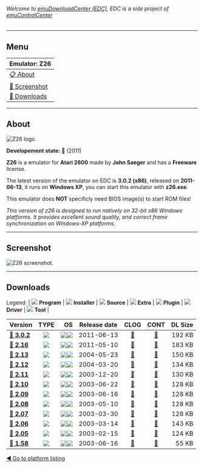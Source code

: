 ###### Welcome to [emuDownloadCenter (EDC)](https://github.com/PhoenixInteractiveNL/emuDownloadCenter/wiki/), EDC is a side project of [emuControlCenter](https://github.com/PhoenixInteractiveNL/emuControlCenter/wiki/)
***
## Menu
| **Emulator: Z26** |
|:---------|
| [:clipboard: About](#about) |
| [:sunrise: Screenshot](#screenshot) |
| [:floppy_disk: Downloads](#downloads) |
***
## About
![](https://github.com/PhoenixInteractiveNL/emuDownloadCenter/wiki/images_emulator/z26_logo_200.jpg "Z26 logo.")

**Developement state:** :red_circle: (2011)

**Z26** is a emulator for **Atari 2600** made by **John Saeger** and has a **Freeware** license.

The latest version of the emulator on EDC is **3.0.2 (x86)**, released on **2011-06-13**, it runs on **Windows XP**, you can start this emulator with **z26.exe**.

This emulator does **NOT** specificly need BIOS image(s) to start ROM files!

_This version of z26 is designed to run natively on 32-bit x86 Windows platforms. It provides excellent sound quality, and correct frame synchronization on Windows-XP platforms._
***
## Screenshot
![](https://raw.githubusercontent.com/PhoenixInteractiveNL/emuDownloadCenter/master/hooks/z26/emulator_screen_01.jpg "Z26 screenshot.")
***
## Downloads
Legend: | 
![](https://raw.githubusercontent.com/wiki/PhoenixInteractiveNL/emuDownloadCenter/images_misc/icon_program_24.png) **Program** | 
![](https://raw.githubusercontent.com/wiki/PhoenixInteractiveNL/emuDownloadCenter/images_misc/icon_installer_24.png) **Installer** | 
![](https://raw.githubusercontent.com/wiki/PhoenixInteractiveNL/emuDownloadCenter/images_misc/icon_source_code_24.png) **Source** | 
![](https://raw.githubusercontent.com/wiki/PhoenixInteractiveNL/emuDownloadCenter/images_misc/icon_extra_24.png) **Extra** | 
![](https://raw.githubusercontent.com/wiki/PhoenixInteractiveNL/emuDownloadCenter/images_misc/icon_plugin_24.png) **Plugin** | 
![](https://raw.githubusercontent.com/wiki/PhoenixInteractiveNL/emuDownloadCenter/images_misc/icon_driver_24.png) **Driver** | 
![](https://raw.githubusercontent.com/wiki/PhoenixInteractiveNL/emuDownloadCenter/images_misc/icon_tool_24.png) **Tool** | 
 
| Version | TYPE | OS | Release date | CLOG | CONT | DL Size |
|:--------|:----:|---:|:------------:|:----:|:----:|--------:|
| [:floppy_disk: **3.0.2**](https://github.com/PhoenixInteractiveNL/edc-repo0001/raw/master/z26/3.0.2.7z) | ![](https://raw.githubusercontent.com/wiki/PhoenixInteractiveNL/emuDownloadCenter/images_misc/icon_program_24.png) | ![](https://raw.githubusercontent.com/wiki/PhoenixInteractiveNL/emuDownloadCenter/images_misc/logo_windows_24.png)![](https://raw.githubusercontent.com/wiki/PhoenixInteractiveNL/emuDownloadCenter/images_misc/icon_32-bit_24.png) | 2011-06-13 | [:page_facing_up:](https://github.com/PhoenixInteractiveNL/edc-repo0001/blob/master/z26/3.0.2_changelog.txt) | [:mag_right:](https://github.com/PhoenixInteractiveNL/edc-repo0001/blob/master/z26/3.0.2_contents.txt) | 192 KB |
| [:floppy_disk: **2.16**](https://github.com/PhoenixInteractiveNL/edc-repo0001/raw/master/z26/2.16.7z) | ![](https://raw.githubusercontent.com/wiki/PhoenixInteractiveNL/emuDownloadCenter/images_misc/icon_program_24.png) | ![](https://raw.githubusercontent.com/wiki/PhoenixInteractiveNL/emuDownloadCenter/images_misc/logo_windows_24.png)![](https://raw.githubusercontent.com/wiki/PhoenixInteractiveNL/emuDownloadCenter/images_misc/icon_32-bit_24.png) | 2011-05-10 | [:page_facing_up:](https://github.com/PhoenixInteractiveNL/edc-repo0001/blob/master/z26/2.16_changelog.txt) | [:mag_right:](https://github.com/PhoenixInteractiveNL/edc-repo0001/blob/master/z26/2.16_contents.txt) | 183 KB |
| [:floppy_disk: **2.13**](https://github.com/PhoenixInteractiveNL/edc-repo0001/raw/master/z26/2.13.7z) | ![](https://raw.githubusercontent.com/wiki/PhoenixInteractiveNL/emuDownloadCenter/images_misc/icon_program_24.png) | ![](https://raw.githubusercontent.com/wiki/PhoenixInteractiveNL/emuDownloadCenter/images_misc/logo_windows_24.png)![](https://raw.githubusercontent.com/wiki/PhoenixInteractiveNL/emuDownloadCenter/images_misc/icon_32-bit_24.png) | 2004-05-23 | [:page_facing_up:](https://github.com/PhoenixInteractiveNL/edc-repo0001/blob/master/z26/2.13_changelog.txt) | [:mag_right:](https://github.com/PhoenixInteractiveNL/edc-repo0001/blob/master/z26/2.13_contents.txt) | 150 KB |
| [:floppy_disk: **2.12**](https://github.com/PhoenixInteractiveNL/edc-repo0001/raw/master/z26/2.12.7z) | ![](https://raw.githubusercontent.com/wiki/PhoenixInteractiveNL/emuDownloadCenter/images_misc/icon_program_24.png) | ![](https://raw.githubusercontent.com/wiki/PhoenixInteractiveNL/emuDownloadCenter/images_misc/logo_windows_24.png)![](https://raw.githubusercontent.com/wiki/PhoenixInteractiveNL/emuDownloadCenter/images_misc/icon_32-bit_24.png) | 2004-03-20 | [:page_facing_up:](https://github.com/PhoenixInteractiveNL/edc-repo0001/blob/master/z26/2.12_changelog.txt) | [:mag_right:](https://github.com/PhoenixInteractiveNL/edc-repo0001/blob/master/z26/2.12_contents.txt) | 134 KB |
| [:floppy_disk: **2.11**](https://github.com/PhoenixInteractiveNL/edc-repo0001/raw/master/z26/2.11.7z) | ![](https://raw.githubusercontent.com/wiki/PhoenixInteractiveNL/emuDownloadCenter/images_misc/icon_program_24.png) | ![](https://raw.githubusercontent.com/wiki/PhoenixInteractiveNL/emuDownloadCenter/images_misc/logo_windows_24.png)![](https://raw.githubusercontent.com/wiki/PhoenixInteractiveNL/emuDownloadCenter/images_misc/icon_32-bit_24.png) | 2003-12-20 | [:page_facing_up:](https://github.com/PhoenixInteractiveNL/edc-repo0001/blob/master/z26/2.11_changelog.txt) | [:mag_right:](https://github.com/PhoenixInteractiveNL/edc-repo0001/blob/master/z26/2.11_contents.txt) | 130 KB |
| [:floppy_disk: **2.10**](https://github.com/PhoenixInteractiveNL/edc-repo0001/raw/master/z26/2.10.7z) | ![](https://raw.githubusercontent.com/wiki/PhoenixInteractiveNL/emuDownloadCenter/images_misc/icon_program_24.png) | ![](https://raw.githubusercontent.com/wiki/PhoenixInteractiveNL/emuDownloadCenter/images_misc/logo_windows_24.png)![](https://raw.githubusercontent.com/wiki/PhoenixInteractiveNL/emuDownloadCenter/images_misc/icon_32-bit_24.png) | 2003-06-22 | [:page_facing_up:](https://github.com/PhoenixInteractiveNL/edc-repo0001/blob/master/z26/2.10_changelog.txt) | [:mag_right:](https://github.com/PhoenixInteractiveNL/edc-repo0001/blob/master/z26/2.10_contents.txt) | 128 KB |
| [:floppy_disk: **2.09**](https://github.com/PhoenixInteractiveNL/edc-repo0001/raw/master/z26/2.09.7z) | ![](https://raw.githubusercontent.com/wiki/PhoenixInteractiveNL/emuDownloadCenter/images_misc/icon_program_24.png) | ![](https://raw.githubusercontent.com/wiki/PhoenixInteractiveNL/emuDownloadCenter/images_misc/logo_windows_24.png)![](https://raw.githubusercontent.com/wiki/PhoenixInteractiveNL/emuDownloadCenter/images_misc/icon_32-bit_24.png) | 2003-06-16 | [:page_facing_up:](https://github.com/PhoenixInteractiveNL/edc-repo0001/blob/master/z26/2.09_changelog.txt) | [:mag_right:](https://github.com/PhoenixInteractiveNL/edc-repo0001/blob/master/z26/2.09_contents.txt) | 128 KB |
| [:floppy_disk: **2.08**](https://github.com/PhoenixInteractiveNL/edc-repo0001/raw/master/z26/2.08.7z) | ![](https://raw.githubusercontent.com/wiki/PhoenixInteractiveNL/emuDownloadCenter/images_misc/icon_program_24.png) | ![](https://raw.githubusercontent.com/wiki/PhoenixInteractiveNL/emuDownloadCenter/images_misc/logo_windows_24.png)![](https://raw.githubusercontent.com/wiki/PhoenixInteractiveNL/emuDownloadCenter/images_misc/icon_32-bit_24.png) | 2003-05-10 | [:page_facing_up:](https://github.com/PhoenixInteractiveNL/edc-repo0001/blob/master/z26/2.08_changelog.txt) | [:mag_right:](https://github.com/PhoenixInteractiveNL/edc-repo0001/blob/master/z26/2.08_contents.txt) | 128 KB |
| [:floppy_disk: **2.07**](https://github.com/PhoenixInteractiveNL/edc-repo0001/raw/master/z26/2.07.7z) | ![](https://raw.githubusercontent.com/wiki/PhoenixInteractiveNL/emuDownloadCenter/images_misc/icon_program_24.png) | ![](https://raw.githubusercontent.com/wiki/PhoenixInteractiveNL/emuDownloadCenter/images_misc/logo_windows_24.png)![](https://raw.githubusercontent.com/wiki/PhoenixInteractiveNL/emuDownloadCenter/images_misc/icon_32-bit_24.png) | 2003-03-30 | [:page_facing_up:](https://github.com/PhoenixInteractiveNL/edc-repo0001/blob/master/z26/2.07_changelog.txt) | [:mag_right:](https://github.com/PhoenixInteractiveNL/edc-repo0001/blob/master/z26/2.07_contents.txt) | 128 KB |
| [:floppy_disk: **2.06**](https://github.com/PhoenixInteractiveNL/edc-repo0001/raw/master/z26/2.06.7z) | ![](https://raw.githubusercontent.com/wiki/PhoenixInteractiveNL/emuDownloadCenter/images_misc/icon_program_24.png) | ![](https://raw.githubusercontent.com/wiki/PhoenixInteractiveNL/emuDownloadCenter/images_misc/logo_windows_24.png)![](https://raw.githubusercontent.com/wiki/PhoenixInteractiveNL/emuDownloadCenter/images_misc/icon_32-bit_24.png) | 2003-03-14 | [:page_facing_up:](https://github.com/PhoenixInteractiveNL/edc-repo0001/blob/master/z26/2.06_changelog.txt) | [:mag_right:](https://github.com/PhoenixInteractiveNL/edc-repo0001/blob/master/z26/2.06_contents.txt) | 143 KB |
| [:floppy_disk: **2.05**](https://github.com/PhoenixInteractiveNL/edc-repo0001/raw/master/z26/2.05.7z) | ![](https://raw.githubusercontent.com/wiki/PhoenixInteractiveNL/emuDownloadCenter/images_misc/icon_program_24.png) | ![](https://raw.githubusercontent.com/wiki/PhoenixInteractiveNL/emuDownloadCenter/images_misc/logo_windows_24.png)![](https://raw.githubusercontent.com/wiki/PhoenixInteractiveNL/emuDownloadCenter/images_misc/icon_32-bit_24.png) | 2003-02-15 | [:page_facing_up:](https://github.com/PhoenixInteractiveNL/edc-repo0001/blob/master/z26/2.05_changelog.txt) | [:mag_right:](https://github.com/PhoenixInteractiveNL/edc-repo0001/blob/master/z26/2.05_contents.txt) | 124 KB |
| [:floppy_disk: **1.58**](https://github.com/PhoenixInteractiveNL/edc-repo0001/raw/master/z26/1.58.7z) | ![](https://raw.githubusercontent.com/wiki/PhoenixInteractiveNL/emuDownloadCenter/images_misc/icon_program_24.png) | ![](https://raw.githubusercontent.com/wiki/PhoenixInteractiveNL/emuDownloadCenter/images_misc/logo_windows_24.png)![](https://raw.githubusercontent.com/wiki/PhoenixInteractiveNL/emuDownloadCenter/images_misc/icon_32-bit_24.png) | 2003-06-16 | [:page_facing_up:](https://github.com/PhoenixInteractiveNL/edc-repo0001/blob/master/z26/1.58_changelog.txt) | [:mag_right:](https://github.com/PhoenixInteractiveNL/edc-repo0001/blob/master/z26/1.58_contents.txt) | 55 KB |

[:arrow_backward: Go to platform listing](https://github.com/PhoenixInteractiveNL/emuDownloadCenter/wiki/EDC-Platform-List)
